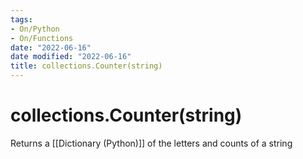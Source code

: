 ```yaml
---
tags:
- On/Python
- On/Functions
date: "2022-06-16"
date modified: "2022-06-16"
title: collections.Counter(string)
---
```


# collections.Counter(string)
Returns a [[Dictionary (Python)]] of the letters and counts of a string
